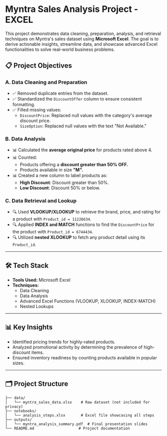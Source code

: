 # Myntra Sales Analysis Project  - EXCEL

This project demonstrates data cleaning, preparation, analysis, and retrieval techniques on Myntra's sales dataset using **Microsoft Excel**. The goal is to derive actionable insights, streamline data, and showcase advanced Excel functionalities to solve real-world business problems.

## 📋 **Project Objectives**

### A. Data Cleaning and Preparation
- ✅ Removed duplicate entries from the dataset.
- ✅ Standardized the `DiscountOffer` column to ensure consistent formatting.
- ✅ Filled missing values:
  - `DiscountPrice`: Replaced null values with the category's average discount price.
  - `SizeOption`: Replaced null values with the text "Not Available."
  
### B. Data Analysis
- 📊 Calculated the **average original price** for products rated above 4.
- 📊 Counted:
  - Products offering a **discount greater than 50% OFF.**
  - Products available in size **"M".**
- 📊 Created a new column to label products as:
  - **High Discount**: Discount greater than 50%.
  - **Low Discount**: Discount 50% or below.

### C. Data Retrieval and Lookup
- 🔍 Used **VLOOKUP/XLOOKUP** to retrieve the brand, price, and rating for a product with `Product_id = 11226634`.
- 🔍 Applied **INDEX and MATCH** functions to find the `DiscountPrice` for the product with `Product_id = 6744434`.
- 🔍 Utilized **nested XLOOKUP** to fetch any product detail using its `Product_id`.

---

## 🛠 **Tech Stack**
- **Tools Used:** Microsoft Excel
- **Techniques:**  
  - Data Cleaning  
  - Data Analysis  
  - Advanced Excel Functions (VLOOKUP, XLOOKUP, INDEX-MATCH)  
  - Nested Lookups  

---

## 📊 **Key Insights**
- Identified pricing trends for highly-rated products.
- Analyzed promotional activity by determining the prevalence of high-discount items.
- Ensured inventory readiness by counting products available in popular sizes.

---

## 🗂 **Project Structure**
```plaintext
├── data/
│   └── myntra_sales_data.xlsx    # Raw dataset (not included for privacy)
├── notebooks/
│   └── analysis_steps.xlsx       # Excel file showcasing all steps
├── outputs/
│   └── myntra_analysis_summary.pdf  # Final presentation slides
└── README.md                    # Project documentation
